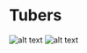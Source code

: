 # Tubers

![alt text](https://i.ibb.co/qMc4gw7/Screenshot-235.png)
![alt text](https://i.ibb.co/qMc4gw7/Screenshot-234.png)


